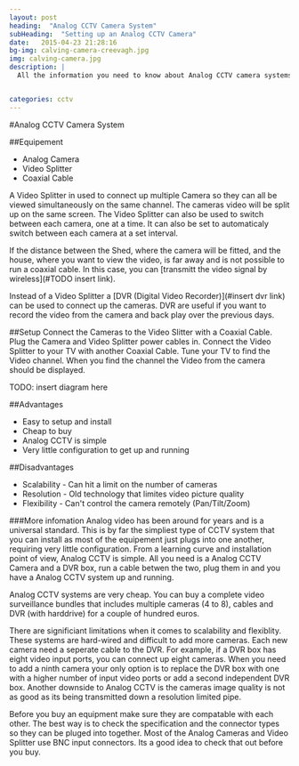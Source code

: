 ```yaml
---
layout: post
heading:  "Analog CCTV Camera System"
subHeading:  "Setting up an Analog CCTV Camera"
date:   2015-04-23 21:28:16
bg-img: calving-camera-creevagh.jpg
img: calving-camera.jpg
description: |
  All the information you need to know about Analog CCTV camera systems.


categories: cctv
---
```


#Analog CCTV Camera System

##Equipement
- Analog Camera
- Video Splitter
- Coaxial Cable

A Video Splitter in used to connect up multiple Camera so they can all be viewed simultaneously on the same channel. The cameras video will be split up on the same screen. The Video Splitter can also be used to switch between each camera, one at a time. It can also be set to automaticaly switch between each camera at a set interval. 

If the distance between the Shed, where the camera will be fitted, and the house, where you want to view the video, is far away and is not possible to run a coaxial cable. In this case, you can [transmitt the video signal by wireless](#TODO insert link).

Instead of a Video Splitter a [DVR (Digital Video Recorder)](#insert dvr link) can be used to connect up the cameras. DVR are useful if you want to record the video from the camera and back play over the previous days.

##Setup
Connect the Cameras to the Video Slitter with a Coaxial Cable. Plug the Camera and Video Splitter power cables in. Connect the Video Splitter to your TV with another Coaxial Cable. Tune your TV to find the Video channel. When you find the channel the Video from the camera should be displayed.

TODO: insert diagram here

##Advantages
- Easy to setup and install
- Cheap to buy
- Analog CCTV is simple
- Very little configuration to get up and running

##Disadvantages
- Scalability - Can hit a limit on the number of cameras
- Resolution - Old technology that limites video picture quality
- Flexibility - Can't control the camera remotely (Pan/Tilt/Zoom)


###More infomation
Analog video has been around for years and is a universal standard. This is by far the simpliest type of CCTV system that you can install as most of the equipement just plugs into one another, requiring very little configuration. From a learning curve and installation point of view, Analog CCTV is simple. All you need is a Analog CCTV Camera and a DVR box, run a cable betwen the two, plug them in and you have a Analog CCTV system up and running. 

Analog CCTV systems are very cheap. You can buy a complete video surveillance bundles that includes multiple cameras (4 to 8), cables and DVR (with harddrive) for a couple of hundred euros. 

There are significiant limitations when it comes to scalability and flexiblity. These systems are hard-wired and difficult to add more cameras. Each new camera need a seperate cable to the DVR. For example, if a DVR box has eight video input ports, you can connect up eight cameras. When you need to add a ninth camera your only option is to replace the DVR box with one with a higher number of input video ports or add a second independent DVR box. 
Another downside to Analog CCTV is the cameras image quality is not as good as its being transmitted down a resolution limited pipe.


Before you buy an equipment make sure they are compatable with each other. The best way is to check the specification and the connector types so they can be pluged into together. Most of the Analog Cameras and Video Splitter use BNC input connectors. Its a good idea to check that out before you buy.